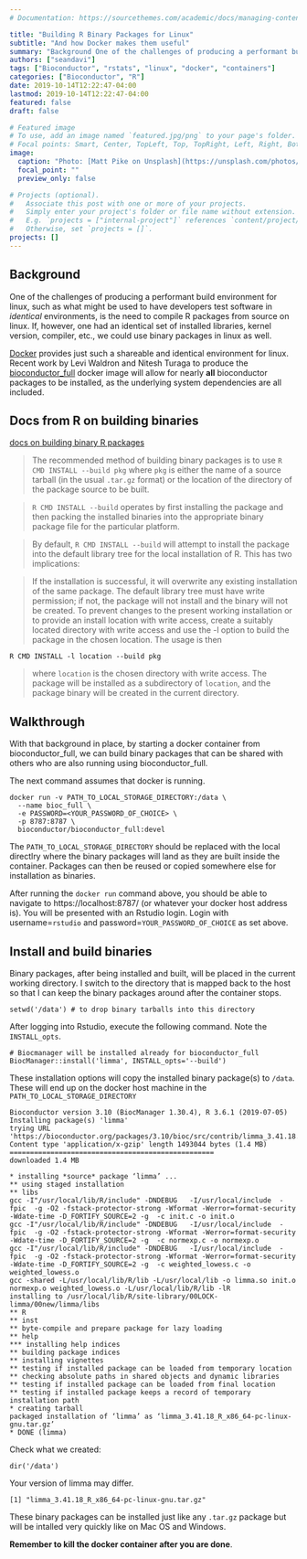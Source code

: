 ```yaml
---
# Documentation: https://sourcethemes.com/academic/docs/managing-content/

title: "Building R Binary Packages for Linux"
subtitle: "And how Docker makes them useful"
summary: "Background One of the challenges of producing a performant build environment for linux, such as what might be used to have developers test software in identical environments, is the need to compile R packages from source on linux. If, however, one had an identical set of installed libraries, kernel version, compiler, etc., we could use binary packages in linux as well. Docker provides just such a shareable and identical environment for linux."
authors: ["seandavi"]
tags: ["Bioconductor", "rstats", "linux", "docker", "containers"]
categories: ["Bioconductor", "R"]
date: 2019-10-14T12:22:47-04:00
lastmod: 2019-10-14T12:22:47-04:00
featured: false
draft: false

# Featured image
# To use, add an image named `featured.jpg/png` to your page's folder.
# Focal points: Smart, Center, TopLeft, Top, TopRight, Left, Right, BottomLeft, Bottom, BottomRight.
image:
  caption: "Photo: [Matt Pike on Unsplash](https://unsplash.com/photos/hRQ526qfvIQ)"
  focal_point: ""
  preview_only: false

# Projects (optional).
#   Associate this post with one or more of your projects.
#   Simply enter your project's folder or file name without extension.
#   E.g. `projects = ["internal-project"]` references `content/project/deep-learning/index.md`.
#   Otherwise, set `projects = []`.
projects: []
---
```


## Background

One of the challenges of producing a performant build environment for linux, such as what might
be used to have developers test software in *identical* environments, is the need to compile 
R packages from source on linux. If, however, one had an identical set of installed libraries, kernel
version, compiler, etc., we could use binary packages in linux as well. 

[Docker] provides just such a shareable and identical environment for linux. Recent work by 
Levi Waldron and Nitesh Turaga to produce the [bioconductor_full] docker image will allow for
nearly **all** bioconductor packages to be installed, as the underlying system dependencies
are all included. 

[Docker]: https://docker.io
[bioconductor_full]: https://hub.docker.com/r/bioconductor/bioconductor_full

## Docs from R on building binaries

[docs on building binary R packages](http://www.hep.by/gnu/r-patched/r-exts/R-exts_20.html)

> The recommended method of building binary packages is to use
> `R CMD INSTALL --build pkg` where `pkg` is either the name of a source tarball (in the usual `.tar.gz` format) or the location of the directory of the package source to be built.

> `R CMD INSTALL --build` operates by first installing the package and then packing the installed binaries into the appropriate binary package file for the particular platform.

> By default, `R CMD INSTALL --build` will attempt to install the package into the default library tree for the local installation of R. This has two implications:

> If the installation is successful, it will overwrite any existing installation of the same package. The default library tree must have write permission; if not, the package will not install and the binary will not be created. To prevent changes to the present working installation or to provide an install location with write access, create a suitably located directory with write access and use the -l option to build the package in the chosen location. The usage is then
```
R CMD INSTALL -l location --build pkg
```
> where `location` is the chosen directory with write access. The package will be installed as a subdirectory of `location`, and the package binary will be created in the current directory.

## Walkthrough

With that background in place, by starting a docker container from bioconductor_full, we can
build binary packages that can be shared with others who are also running using bioconductor_full.

The next command assumes that docker is running. 

```
docker run -v PATH_TO_LOCAL_STORAGE_DIRECTORY:/data \
  --name bioc_full \
  -e PASSWORD=<YOUR_PASSWORD_OF_CHOICE> \
  -p 8787:8787 \
  bioconductor/bioconductor_full:devel 
```

The `PATH_TO_LOCAL_STORAGE_DIRECTORY` should be replaced with the local directlry 
where the binary packages will land as they are built inside the container. Packages can
then be reused or copied somewhere else for installation as binaries.

After running the `docker run` command above, you should be able to navigate to 
https://localhost:8787/ (or whatever your docker host address is). You will be presented
with an Rstudio login. Login with username=`rstudio` and
password=`YOUR_PASSWORD_OF_CHOICE` as set above.

## Install and build binaries

Binary packages, after being installed and built, will be placed in the current working 
directory. I switch to the directory that is mapped back to the host so that I can 
keep the binary packages around after the container stops. 

```{r}
setwd('/data') # to drop binary tarballs into this directory
```

After logging into Rstudio, execute the following command. Note the `INSTALL_opts`.

```{r}
# Biocmanager will be installed already for bioconductor_full
BiocManager::install('limma', INSTALL_opts='--build')
```

These installation options will copy the installed binary package(s) to `/data`. These will end
up on the docker host machine in the `PATH_TO_LOCAL_STORAGE_DIRECTORY` 

```{r}
Bioconductor version 3.10 (BiocManager 1.30.4), R 3.6.1 (2019-07-05)
Installing package(s) 'limma'
trying URL 'https://bioconductor.org/packages/3.10/bioc/src/contrib/limma_3.41.18.tar.gz'
Content type 'application/x-gzip' length 1493044 bytes (1.4 MB)
==================================================
downloaded 1.4 MB

* installing *source* package ‘limma’ ...
** using staged installation
** libs
gcc -I"/usr/local/lib/R/include" -DNDEBUG   -I/usr/local/include  -fpic  -g -O2 -fstack-protector-strong -Wformat -Werror=format-security -Wdate-time -D_FORTIFY_SOURCE=2 -g  -c init.c -o init.o
gcc -I"/usr/local/lib/R/include" -DNDEBUG   -I/usr/local/include  -fpic  -g -O2 -fstack-protector-strong -Wformat -Werror=format-security -Wdate-time -D_FORTIFY_SOURCE=2 -g  -c normexp.c -o normexp.o
gcc -I"/usr/local/lib/R/include" -DNDEBUG   -I/usr/local/include  -fpic  -g -O2 -fstack-protector-strong -Wformat -Werror=format-security -Wdate-time -D_FORTIFY_SOURCE=2 -g  -c weighted_lowess.c -o weighted_lowess.o
gcc -shared -L/usr/local/lib/R/lib -L/usr/local/lib -o limma.so init.o normexp.o weighted_lowess.o -L/usr/local/lib/R/lib -lR
installing to /usr/local/lib/R/site-library/00LOCK-limma/00new/limma/libs
** R
** inst
** byte-compile and prepare package for lazy loading
** help
*** installing help indices
** building package indices
** installing vignettes
** testing if installed package can be loaded from temporary location
** checking absolute paths in shared objects and dynamic libraries
** testing if installed package can be loaded from final location
** testing if installed package keeps a record of temporary installation path
* creating tarball
packaged installation of ‘limma’ as ‘limma_3.41.18_R_x86_64-pc-linux-gnu.tar.gz’
* DONE (limma)
```

Check what we created:

```{r}
dir('/data')
```

Your version of limma may differ. 

```{r}
[1] "limma_3.41.18_R_x86_64-pc-linux-gnu.tar.gz"
```

These binary packages can be installed just like any `.tar.gz` package but will 
be intalled very quickly like on Mac OS and Windows.

**Remember to kill the docker container after you are done**.
